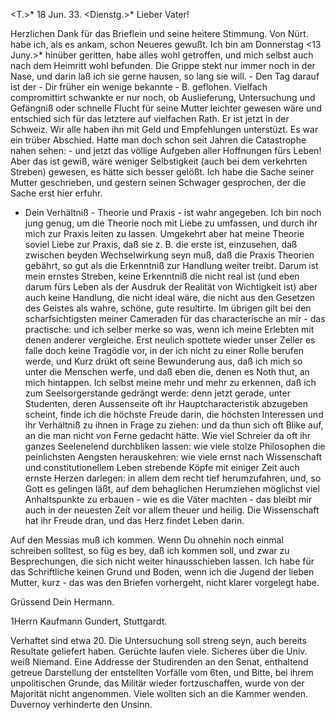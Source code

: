  <T.>* 18 Jun. 33. <Dienstg.>*
Lieber Vater!

Herzlichen Dank für das Brieflein und seine heitere Stimmung. 
Von Nürt. habe ich, als es ankam, schon Neueres gewußt. Ich bin am Donnerstag <13 Juny.>* hinüber geritten, habe alles wohl getroffen, und mich selbst auch nach dem Heimritt wohl befunden. Die Grippe stekt nur immer noch in der Nase, und darin laß ich sie gerne hausen, so lang sie will. - Den Tag darauf ist der - Dir früher ein wenige bekannte - B. geflohen. Vielfach compromittirt schwankte er nur noch, ob Auslieferung, Untersuchung und Gefängniß oder schnelle Flucht für seine Mutter leichter gewesen wäre und entschied sich für das letztere auf vielfachen Rath. Er ist jetzt in der Schweiz. Wir alle haben ihn mit Geld und Empfehlungen unterstüzt. Es war ein trüber Abschied. Hatte man doch schon seit Jahren die Catastrophe nahen sehen: - und jetzt das völlige Aufgeben aller Hoffnungen fürs Leben! Aber das ist gewiß, wäre weniger Selbstigkeit (auch bei dem verkehrten Streben) gewesen, es hätte sich besser gelößt. Ich habe die Sache seiner Mutter geschrieben, und gestern seinen Schwager gesprochen, der die Sache erst hier erfuhr.

- Dein Verhältniß - Theorie und Praxis - ist wahr angegeben. Ich bin noch jung genug, um die Theorie noch mit Liebe zu umfassen, und durch ihr mich zur Praxis leiten zu lassen. Umgekehrt aber hat meine Theorie soviel Liebe zur Praxis, daß sie z. B. die erste ist, einzusehen, daß zwischen beyden Wechselwirkung seyn muß, daß die Praxis Theorien gebährt, so gut als die Erkenntniß zur Handlung weiter treibt. Darum ist mein ernstes Streben, keine Erkenntniß die nicht real ist (und eben darum fürs Leben als der Ausdruk der Realität von Wichtigkeit ist) aber auch keine Handlung, die nicht ideal wäre, die nicht aus den Gesetzen des Geistes als wahre, schöne, gute resultirte. Im übrigen gilt bei den scharfsichtigsten meiner Cameraden für das characterische an mir - das practische: und ich selber merke so was, wenn ich meine Erlebten mit denen anderer vergleiche. Erst neulich spottete wieder unser Zeller es falle doch keine Tragödie vor, in der ich nicht zu einer Rolle berufen werde, und Kurz drükt oft seine Bewunderung aus, daß ich mich so unter die Menschen werfe, und daß eben die, denen es Noth thut, an mich hintappen. Ich selbst meine mehr und mehr zu erkennen, daß ich zum Seelsorgerstande gedrängt werde: denn jetzt gerade, unter Studenten, deren Aussenseite oft ihr Hauptcharacteristik abzugeben scheint, finde ich die höchste Freude darin, die höchsten Interessen und ihr Verhältniß zu ihnen in Frage zu ziehen: und da thun sich oft Blike auf, an die man nicht von Ferne gedacht hätte. Wie viel Schreier da oft ihr ganzes Seelenelend durchbliken lassen: wie viele stolze Philosophen die peinlichsten Aengsten herauskehren: wie viele ernst nach Wissenschaft und constitutionellem Leben strebende Köpfe mit einiger Zeit auch ernste Herzen darlegen: in allem dem recht tief herumzufahren, und, so Gott es gelingen läßt, auf dem behaglichen Herumziehen möglichst viel Anhaltspunkte zu erbauen - wie es die Väter machten - das bleibt mir auch in der neuesten Zeit vor allem theuer und heilig. Die Wissenschaft hat ihr Freude dran, und das Herz findet Leben darin.

Auf den Messias muß ich kommen. Wenn Du ohnehin noch einmal schreiben solltest, so füg es bey, daß ich kommen soll, und zwar zu Besprechungen, die sich nicht weiter hinausschieben lassen. Ich habe für das Schriftliche keinen Grund und Boden, wenn ich die Jugend der lieben Mutter, kurz - das was den Briefen vorhergeht, nicht klarer vorgelegt habe.

 Grüssend Dein Hermann.


1Herrn Kaufmann Gundert, Stuttgardt.

Verhaftet sind etwa 20. Die Untersuchung soll streng seyn, auch bereits Resultate geliefert haben. Gerüchte laufen viele. Sicheres über die Univ. weiß Niemand. Eine Addresse der Studirenden an den Senat, enthaltend getreue Darstellung der entstellten Vorfälle vom 6ten, und Bitte, bei ihrem unpolitischen Grunde, das Militär wieder fortzuschaffen, wurde von der Majorität nicht angenommen. Viele wollten sich an die Kammer wenden. Duvernoy verhinderte den Unsinn.
